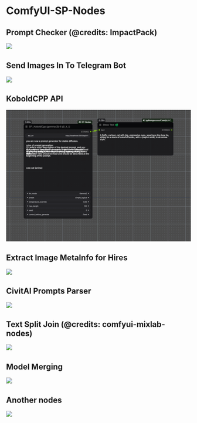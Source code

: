# ComfyUI-SP-Nodes

## Prompt Checker (@credits: ImpactPack)
![](https://github.com/bananasss00/ComfyUI-SP-Nodes/blob/main/examples/prompt_checker_node.png)

## Send Images In To Telegram Bot
![](https://github.com/bananasss00/ComfyUI-SP-Nodes/blob/main/examples/send_images_in_to_telegram_bot.png)

## KoboldCPP API
![](https://github.com/bananasss00/ComfyUI-SP-Nodes/blob/main/examples/koboldcpp_llm_prompt_generator.png)

## Extract Image MetaInfo for Hires
![](https://github.com/bananasss00/ComfyUI-SP-Nodes/blob/main/examples/extract_prompt-seed_from_image_for_hires.png)

## CivitAI Prompts Parser
![](https://github.com/bananasss00/ComfyUI-SP-Nodes/blob/main/examples/civitai_prompts_parser.png)

## Text Split Join (@credits: comfyui-mixlab-nodes)
![](https://github.com/bananasss00/ComfyUI-SP-Nodes/blob/main/examples/text_split_join.png)

## Model Merging
![](https://github.com/bananasss00/ComfyUI-SP-Nodes/blob/main/examples/model%20merging%20based%20on%20controlled%20randomization.png)

## Another nodes
![](https://github.com/bananasss00/ComfyUI-SP-Nodes/blob/main/examples/another_nodes.png)
